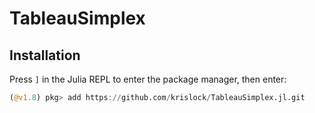 # TableauSimplex

## Installation

Press `]` in the Julia REPL to enter the package manager, then enter:
```julia
(@v1.8) pkg> add https://github.com/krislock/TableauSimplex.jl.git
```
